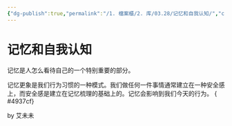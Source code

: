 ```yaml
---
{"dg-publish":true,"permalink":"/1. 檔案櫃/2. 库/03.28/记忆和自我认知/","created":"2023-04-16T23:13:13.781+08:00","updated":"2023-06-07T13:42:50.806+08:00"}
---
```


# 记忆和自我认知
记忆是人怎么看待自己的一个特别重要的部分。

记忆更象是我们行为习惯的一种模式。我们做任何一件事情通常建立在一种安全感上，而安全感是建立在记忆梳理的基础上的。记忆会影响到我们今天的行为。
{ #4937cf}


by 艾未未